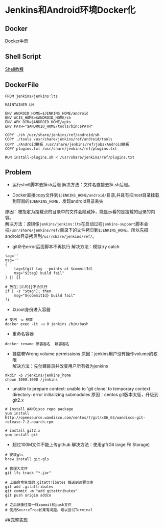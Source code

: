 ﻿# Jenkins和Android环境Docker化

## Docker
[Docker手册](https://yeasy.gitbooks.io/docker_practice/introduction/)

## Shell Script
[Shell教程](https://www.runoob.com/linux/linux-shell.html)

## DockerFile

```
FROM jenkins/jenkins:lts

MAINTAINER LM

ENV ANDROID_HOME=$JENKINS_HOME/android
ENV ACIS_HOME=$ANDROID_HOME/sh
ENV APK_DIR=$ANDROID_HOME/apks
ENV PATH="$ANDROID_HOME/tools/bin:$PATH"

COPY ./sh /usr/share/jenkins/ref/android/sh
COPY ./tools /usr/share/jenkins/ref/android/tools
COPY ./Android模板 /usr/share/jenkins/ref/jobs/Android模板
COPY plugins.txt /usr/share/jenkins/ref/plugins.txt

RUN install-plugins.sh < /usr/share/jenkins/ref/plugins.txt
```

## Problem

- 运行shell脚本去掉sh后缀
解决方法：文件名直接去掉.sh后缀。

- Docker直接copy文件到```$JENKINS_HOME/android/```目录,并且有把host目录挂载到容器的```$JENKINS_HOME```，发现android目录丢失

原因：被指定为挂载点的目录中的文件会隐藏掉，能显示看的是挂载的目录的内容。<br/>
解决方法：源镜像```jenkins/jenkins:lts```在启动过程```jenkins-support```脚本会把```/usr/share/jenkins/ref/```目录下的文件拷贝到```$JENKINS_HOME```。所以先把android目录拷贝到```/usr/share/jenkins/ref/```。

- git命令error后面脚本不再执行
解决方法：模拟try catch

```
tag=''
msg=''
{
    tag=$(git tag --points-at $commitId)
    msg="${tag} build fail"
} || {}

# 放在||后的{}不会执行
if [ -z "$tag"]; then
    msg="${commitId} build fail"
fi
```
 
- 以root身份进入容器

```
# 使用 -u 参数
docker exec -it -u 0 jenkins /bin/bash
```

- 重命名容器

```
docker rename 原容器名  新容器名
```

- 挂载卷Wrong volume permissions
原因：jenkins用户没有操作volume的权限<br/>
解决方法：先创建目录并改变用户所有者为jenkins
```
mkdir -p /jenkins/jenkins_home
chown 1000:1000 /jenkins
```

- unable to prepare context: unable to 'git clone' to temporary context directory: error initializing submodules
原因：centos git版本太低，升级到git2.x
```
# Install WANDisco repo package
yum install http://opensource.wandisco.com/centos/7/git/x86_64/wandisco-git-release-7-2.noarch.rpm

# install git2.x
yum install git
```

- 超过100M文件不能上传github
解决方法：使用glf(Git large Fil Storage)

```
# 安装gls
brew install git-gls

# 管理大文件
git lfs track "*.jar"

# 上面命令生成的.gitattributes 推送到远程仓库
git add .gitattributes
git commit -m "add gitattributes"
git push origin addcn

# 之后就像往常一样commit和push文件
# 使用SourceTree如果有问题，可以尝试Terminal
```

##[完整实现](https://github.com/wslaimin/JADocker)